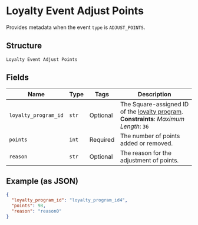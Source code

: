 
# Loyalty Event Adjust Points

Provides metadata when the event `type` is `ADJUST_POINTS`.

## Structure

`Loyalty Event Adjust Points`

## Fields

| Name | Type | Tags | Description |
|  --- | --- | --- | --- |
| `loyalty_program_id` | `str` | Optional | The Square-assigned ID of the [loyalty program](entity:LoyaltyProgram).<br>**Constraints**: *Maximum Length*: `36` |
| `points` | `int` | Required | The number of points added or removed. |
| `reason` | `str` | Optional | The reason for the adjustment of points. |

## Example (as JSON)

```json
{
  "loyalty_program_id": "loyalty_program_id4",
  "points": 98,
  "reason": "reason0"
}
```

